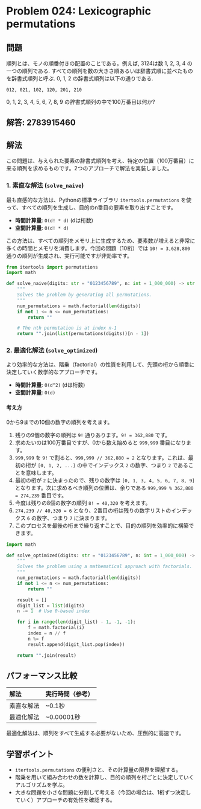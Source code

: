 # Problem 024: Lexicographic permutations

## 問題

順列とは、モノの順番付きの配置のことである。例えば, 3124は数 1, 2, 3, 4 の一つの順列である. すべての順列を数の大きさ順あるいは辞書式順に並べたものを辞書式順列と呼ぶ. 0, 1, 2 の辞書式順列は以下の通りである.

`012, 021, 102, 120, 201, 210`

0, 1, 2, 3, 4, 5, 6, 7, 8, 9 の辞書式順列の中で100万番目は何か?

## 解答: 2783915460

## 解法

この問題は、与えられた要素の辞書式順列を考え、特定の位置（100万番目）に来る順列を求めるものです。2つのアプローチで解法を実装しました。

### 1. 素直な解法 (`solve_naive`)

最も直感的な方法は、Pythonの標準ライブラリ `itertools.permutations` を使って、すべての順列を生成し、目的のn番目の要素を取り出すことです。

- **時間計算量**: `O(d! * d)` (dは桁数)
- **空間計算量**: `O(d! * d)`

この方法は、すべての順列をメモリ上に生成するため、要素数が増えると非常に多くの時間とメモリを消費します。今回の問題（10桁）では `10! = 3,628,800` 通りの順列が生成され、実行可能ですが非効率です。

```python
from itertools import permutations
import math

def solve_naive(digits: str = "0123456789", n: int = 1_000_000) -> str:
    """
    Solves the problem by generating all permutations.
    """
    num_permutations = math.factorial(len(digits))
    if not 1 <= n <= num_permutations:
        return ""

    # The nth permutation is at index n-1
    return "".join(list(permutations(digits))[n - 1])
```

### 2. 最適化解法 (`solve_optimized`)

より効率的な方法は、階乗（factorial）の性質を利用して、先頭の桁から順番に決定していく数学的なアプローチです。

- **時間計算量**: `O(d^2)` (dは桁数)
- **空間計算量**: `O(d)`

#### 考え方

0から9までの10個の数字の順列を考えます。

1.  残りの9個の数字の順列は `9!` 通りあります。`9! = 362,880` です。
2.  求めたいのは100万番目ですが、0から数え始めると `999,999` 番目になります。
3.  `999,999` を `9!` で割ると、`999,999 // 362,880 = 2` となります。これは、最初の桁が `[0, 1, 2, ...]` の中でインデックス `2` の数字、つまり `2` であることを意味します。
4.  最初の桁が `2` に決まったので、残りの数字は `[0, 1, 3, 4, 5, 6, 7, 8, 9]` となります。次に求めるべき順列の位置は、余りである `999,999 % 362,880 = 274,239` 番目です。
5.  今度は残りの8個の数字の順列 `8! = 40,320` を考えます。
6.  `274,239 // 40,320 = 6` となり、2番目の桁は残りの数字リストのインデックス `6` の数字、つまり `7` に決まります。
7.  このプロセスを最後の桁まで繰り返すことで、目的の順列を効率的に構築できます。

```python
import math

def solve_optimized(digits: str = "0123456789", n: int = 1_000_000) -> str:
    """
    Solves the problem using a mathematical approach with factorials.
    """
    num_permutations = math.factorial(len(digits))
    if not 1 <= n <= num_permutations:
        return ""

    result = []
    digit_list = list(digits)
    n -= 1  # Use 0-based index

    for i in range(len(digit_list) - 1, -1, -1):
        f = math.factorial(i)
        index = n // f
        n %= f
        result.append(digit_list.pop(index))

    return "".join(result)
```

## パフォーマンス比較

| 解法 | 実行時間（参考） |
| :--- | :--- |
| 素直な解法 | ~0.1秒 |
| 最適化解法 | ~0.00001秒 |

最適化解法は、順列をすべて生成する必要がないため、圧倒的に高速です。

## 学習ポイント

- `itertools.permutations` の便利さと、その計算量の限界を理解する。
- 階乗を用いて組み合わせの数を計算し、目的の順列を桁ごとに決定していくアルゴリズムを学ぶ。
- 大きな問題を小さな問題に分割して考える（今回の場合は、1桁ずつ決定していく）アプローチの有効性を確認する。
